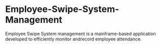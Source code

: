 # Employee-Swipe-System-Management
Employee Swipe System management is a mainframe-based application developed to efficiently monitor andrecord employee attendance.
